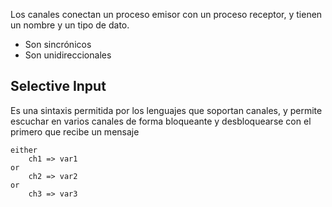 Los canales conectan un proceso emisor con un proceso receptor, y tienen un nombre y un tipo de dato.

- Son sincrónicos
- Son unidireccionales

## Selective Input

Es una sintaxis permitida por los lenguajes que soportan canales, y permite escuchar en varios canales de forma bloqueante y desbloquearse con el primero que recibe un mensaje

```
either
	ch1 => var1
or
	ch2 => var2
or
	ch3 => var3
```
